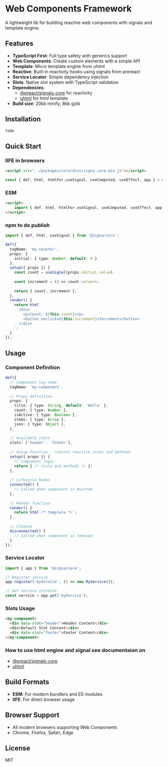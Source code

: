 # Web Components Framework

A lightweight lib for building reactive web components with signals and template engine.

## Features

- **TypeScript First**: Full type safety with generics support
- **Web Components**: Create custom elements with a simple API
- **Template**: Micro template engine from uhtml
- **Reactive**: Built-in reactivity hooks using signals from prereact
- **Service Locator**: Simple dependency injection
- **Slots**: Native slot system with TypeScript validation
- **Dependencies**:
    - [ @preact/signals-core](https://www.npmjs.com/package/@preact/signals-core) for reactivity
    - [ uhtml](https://github.com/WebReflection/uhtml) for html template
- **Build size**: 20kb minify, 8kb gzib
## Installation

```bash
todo
```
## Quick Start

### IIFE in browsers
```html
<script src="../packages/core/dist/signa.core.min.js"></script>
```
```javascript
const { def, html, htmlFor,useSignal, useComputed, useEffect, app } = window.signa;
```
### ESM 
```html
<script>
    import { def, html, htmlFor,useSignal, useComputed, useEffect, app } from '../packages/core/dist/signa.core.esm.min.js'
</script>
```
### npm to do publish
```typescript
import { def, html, useSignal } from '@signa/core';

def({
  tagName: 'my-counter',
  props: {
    initial: { type: Number, default: 0 }
  },
  setup({ props }) {
    const count = useSignal(props.initial.value);
    
    const increment = () => count.value++;
    
    return { count, increment };
  },
  render() {
    return html`
      <div>
        <p>Count: ${this.count}</p>
        <button onclick=${this.increment}>Increment</button>
      </div>
    `;
  }
});
```

## Usage

### Component Definition

```typescript
def({
  // Component tag name
  tagName: 'my-component',
  
  // Props definition
  props: {
    title: { type: String, default: 'Hello' },
    count: { type: Number },
    isActive: { type: Boolean },
    items: { type: Array },
    json: { type: Object },
  },
  
  // Available slots
  slots: ['header', 'footer'],
  
  // Setup function - returns reactive state and methods
  setup({ props }) {
    // Component logic
    return { /* state and methods */ };
  },
  
  // Lifecycle hooks
  connected() {
    // Called when component is mounted
  },
  
  // Render function
  render() {
    return html`/* template */`;
  },
  
  // Cleanup
  disconnected() {
    // Called when component is removed
  }
});
```

### Service Locator

```typescript
import { app } from '@signa/core';

// Register service
app.register('myService', () => new MyService());

// Get service instance
const service = app.get('myService');
```

### Slots Usage

```html
<my-component>
  <div data-slot="header">Header Content</div>
  <div>Default Slot Content</div>
  <div data-slot="footer">Footer Content</div>
</my-component>
```

### How to use html engine and signal see documentaion on
- [ @preact/signals-core](https://www.npmjs.com/package/@preact/signals-core)
- [ uhtml](https://github.com/WebReflection/uhtml)


## Build Formats

- **ESM**: For modern bundlers and ES modules
- **IIFE**: For direct browser usage

## Browser Support

- All modern browsers supporting Web Components
- Chrome, Firefox, Safari, Edge

## License

MIT
